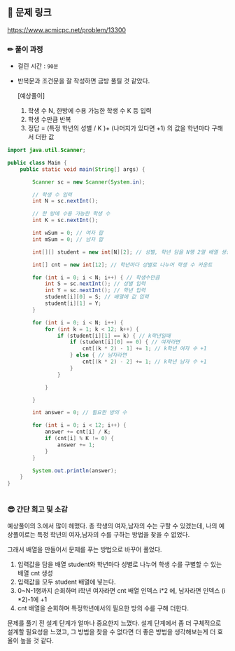 ## 🔗 문제 링크 

https://www.acmicpc.net/problem/13300

### ✏ 풀이 과정
- 걸린 시간 : `90분` 

- 반복문과 조건문을 잘 작성하면 금방 풀릴 것 같았다.

  [예상풀이]

  1. 학생 수 N, 한방에 수용 가능한 학생 수 K 등 입력
  2. 학생 수만큼 반복
  3. 정답 = (특정 학년의 성별 / K )+ (나머지가 있다면 +1) 의 값을 학년마다 구해서 더한 값

```java
import java.util.Scanner;

public class Main {
	public static void main(String[] args) {

		Scanner sc = new Scanner(System.in);

		// 학생 수 입력
		int N = sc.nextInt();

		// 한 방에 수용 가능한 학생 수
		int K = sc.nextInt();

		int wSum = 0; // 여자 합
		int mSum = 0; // 남자 합

		int[][] student = new int[N][2]; // 성별, 학년 담을 N행 2열 배열 생성

		int[] cnt = new int[12]; // 학년마다 성별로 나누어 학생 수 카운트

		for (int i = 0; i < N; i++) { // 학생수만큼
			int S = sc.nextInt(); // 성별 입력
			int Y = sc.nextInt(); // 학년 입력
			student[i][0] = S; // 배열에 값 입력
			student[i][1] = Y;
		}

		for (int i = 0; i < N; i++) {
			for (int k = 1; k < 12; k++) {
				if (student[i][1] == k) { // k학년일때
					if (student[i][0] == 0) { // 여자라면
						cnt[(k * 2) - 1] += 1; // k학년 여자 수 +1
					} else { // 남자라면
						cnt[(k * 2) - 2] += 1; // k학년 남자 수 +1
					}
				}

			}

		}

		int answer = 0; // 필요한 방의 수

		for (int i = 0; i < 12; i++) {
			answer += cnt[i] / K;
			if (cnt[i] % K != 0) {
				answer += 1;
			}
		}

		System.out.println(answer);
	}
}
 
```

### 😎 간단 회고 및 소감

예상풀이의 3.에서 많이 헤맸다. 총 학생의 여자,남자의 수는 구할 수 있겠는데, 나의 예상풀이로는 특정 학년의 여자,남자의 수를 구하는 방법을 찾을 수 없었다.

그래서 배열을 만들어서 문제를 푸는 방법으로 바꾸어 풀었다.

1. 입력값을 담을 배열 student와 학년마다 성별로 나누어 학생 수를 구별할 수 있는 배열 cnt 생성
2. 입력값을 모두 student 배열에 넣는다.
3.  0~N-1행까지 순회하며 i학년 여자라면 cnt 배열 인덱스 i*2 에, 남자라면 인덱스 (i *2)-1에 +1
4. cnt 배열을 순회하며 특정학년에서의 필요한 방의 수를 구해 더한다.



문제를 풀기 전 설계 단계가 얼마나 중요한지 느꼈다. 설계 단계에서 좀 더 구체적으로 설계할 필요성을 느꼈고, 그 방법을 찾을 수 없다면 더 좋은 방법을 생각해보는게 더 효율이 높을 것 같다.
